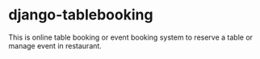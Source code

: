 # django-tablebooking
This is online table booking or event booking system to reserve a table or manage event in restaurant.
